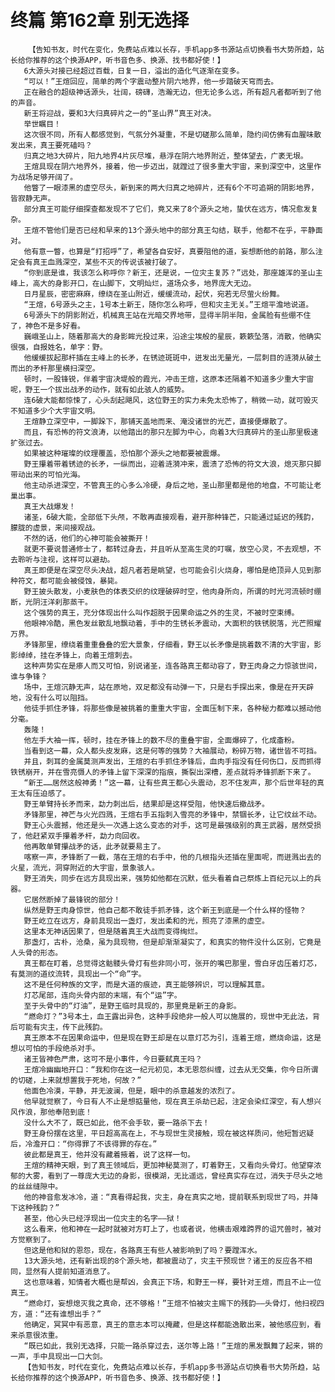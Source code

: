 # 终篇 第162章 别无选择
        【告知书友，时代在变化，免费站点难以长存，手机app多书源站点切换看书大势所趋，站长给你推荐的这个换源APP，听书音色多、换源、找书都好使！】
       6大源头对接已经超过百载，日复一日，溢出的造化气逐渐在变多。
       “可以！”王煊回应，简单的两个字震动整片阴六地界，他一步踏破天穹而去。
       正在融合的超级神话源头，壮阔，磅礴，浩瀚无边，但无论多么远，所有超凡者都听到了他的声音。
       新王将迎战，要和3大归真碎片之一的“圣山界”真王对决。
       举世瞩目！
       这次很不同，所有人都感觉到，气氛分外凝重，不是切磋那么简单，隐约间仿佛有血腥味散发出来，真王要死磕吗？
       归真之地3大碎片，阳九地界4片灰尽堆，悬浮在阴六地界附近，整体望去，广袤无垠。
       王煊具现在阴六地界外，接着，他一步迈出，就蹚过了很多重大宇宙，来到深空中，这里作为战场足够开阔了。
       他瞥了一眼漆黑的虚空尽头，新到来的两大归真之地碎片，还有6个不可追朔的阴影地界，皆寂静无声。
       部分真王可能仔细探查都发现不了它们，竟又来了8个源头之地，蛰伏在远方，情况愈发复杂。
       王煊不管他们是否已经和早来的13个源头地中的部分真王勾结，联手，他都不在乎，平静面对。
       他有意一瞥，也算是“打招呼”了，希望各自安好，真要阻他的道，妄想断他的前路，那么注定会有真王血溅深空，某些不灭的传说该被打破了。
       “你到底是谁，我该怎么称呼你？新王，还是说，一位灾主复苏？”远处，那座雄浑的圣山主峰上，高大的身影开口，在山脚下，文明灿烂，道场众多，地界庞大无边。
       日月星辰，密密麻麻，缭绕在圣山附近，缓缓流动，起伏，宛若无尽萤火纷舞。
       “王煊，6号源头之主，1号本土新王，随你怎么称呼，但和灾主无关。”王煊平澹地说道。
       6号源头下的阴影附近，机械真王站在光暗交界地带，显得半阴半阳，金属脸有些绷不住了，神色不是多好看。
       巍峨圣山上，随着那高大的身影眸光投过来，沿途尘埃般的星辰，簌簌坠落，消散，他确实很强，自报姓名，单字：野。
       他缓缓拔起那杆插在主峰上的长矛，在锈迹斑斑中，迸发出无量光，一层刺目的涟漪从破土而出的矛杆那里横扫深空。
       顿时，一股锋锐，伴着宇宙决堤般的霞光，冲击王煊，这原本还隔着不知道多少重大宇宙呢，野王一个拔出战矛的动作，就有如此骇人的威势。
       连6破大能都惊悚了，心头刮起飓风，这位野王的实力未免太恐怖了，稍微一动，就可毁灭不知道多少个大宇宙文明。
       王煊静立深空中，一脚跺下，那铺天盖地而来、淹没诸世的光芒，直接便爆散了。
       而且，有恐怖的符文浪涛，以他踏出的那只左脚为中心，向着3大归真碎片的圣山那里极速扩张过去。
       如果被这种璀璨的纹理覆盖，恐怕那个源头之地都要被震爆。
       野王攥着带着锈迹的长矛，一纵而出，迎着涟漪冲来，震溃了恐怖的符文大浪，熄灭那只脚带动出来的可怕光海。
       他主动杀进深空，不管真王的心多么冷硬，身后之地，圣山那里都是他的地盘，不可能让老巢出事。
       真王大战爆发！
       诸圣，6破大能，全部低下头颅，不敢再直接观看，避开那种锋芒，只能通过延迟的残韵，朦胧的虚景，来间接观战。
       不然的话，他们的心神可能会被撕开！
       就更不要说普通修士了，都转过身去，并且听从至高生灵的叮嘱，放空心灵，不去观想，不去聆听与注视，这样可以避劫。
       真王即便是在深空尽头决战，超凡者若是眺望，也可能会引火烧身，哪怕是绝顶异人见到那种符文，都可能会被侵蚀，暴毙。
       野王披头散发，小麦肤色的体表交织的纹理破碎时空，他肉身所向，所谓的时光河流顿时绷断，光阴汪洋刹那蒸干。
       这个强势的真王，充分体现出什么叫作超脱于因果命运之外的生灵，不被时空束缚。
       他眼神冷酷，黑色发丝散乱地飘动着，手中的生锈长矛震动，大面积的铁锈脱落，光芒照耀万界。
       矛锋那里，缭绕着重重叠叠的宏大景象，仔细看，野王以长矛像是挑着数不清的大宇宙，影影绰绰，挂在矛锋上，向着王煊刺去。
       这种声势实在是瘆人而又可怕，别说诸圣，连各路真王都动容了，野王肉身之力惊骇世间，谁与争锋？
       场中，王煊沉静无声，站在原地，双足都没有动弹一下，只是右手探出来，像是在开天辟地，没有什么可以阻挡。
       他徒手抓住矛锋，将那些像是被挑着的重重大宇宙，全面压制下来，各种秘力都难以撼动他分毫。
       轰隆！
       他左手大袖一挥，顿时，挂在矛锋上的数不尽的重叠宇宙，全面爆碎了，化成齑粉。
       当看到这一幕，众人都头皮发麻，这是何等的强势？大袖展动，粉碎万物，诸世皆不可挡。
       并且，刺耳的金属莫测声发出，王煊的右手抓住矛锋后，血肉手指没有任何伤口，反而抓得铁锈崩开，并在雪亮慑人的矛锋上留下深深的指痕，撕裂出深槽，差点就将矛锋抓断下来了。
       “新王……居然这般神勇！”这一幕，让有些真王都心头震动，忍不住发声，那个后世年轻的真王太有压迫感了。
       野王单臂持长矛而来，勐力刺出后，结果却是这样受阻，他快速后撤战矛。
       矛锋那里，神芒与火光四溅，王煊右手五指刺入雪亮的矛锋中，禁锢长矛，让它纹丝不动。
       野王心头震撼，他还是头一次遇上这么变态的对手，这可是最强级别的真王武器，居然受损了，他赶紧双手攥着矛杆，勐力向回收。
       他再敢单臂攥战矛的话，此矛就要易主了。
       喀察一声，矛锋断了一截，落在王煊的右手中，他的几根指头还插在里面呢，而迸溅出去的火星，流光，洞穿附近的大宇宙，景象骇人。
       野王消失，同步在远方具现出来，强势如他都在沉默，低头看着自己祭炼上百纪元以上的兵器。
       它居然断掉了最锋锐的部分！
       纵然是野王肉身惊世，他自己都不敢徒手抓矛锋，这个新王到底是一个什么样的怪物？
       野王屹立在远方，身前具现出一盏灯，发出柔和的光，照亮了漆黑的虚空。
       这里本无神话因果了，但是随着真王大战而变得绚烂。
       那盏灯，古朴，沧桑，虽为具现物，但是却渐渐凝实了，和真实的物件没什么区别，它竟是人头骨的形态。
       真王都在盯着，总觉得这骷髅头骨灯有些非同小可，张开的嘴巴那里，雪白牙齿压着灯芯，有莫测的道纹流转，具现出一个“命”字。
       这不是任何种族的文字，而是大道的痕迹，真王能够辨识，可以理解其意。
       灯芯尾部，连向头骨内部的末端，有个“运”字。
       至于头骨中的“灯油”，是野王临时具现的，那里竟是新王的身影。
       “燃命灯？”3号本土，血王露出异色，这种手段绝非一般人可以施展的，现世中无此法，背后可能有灾主，传下此残韵。
       真王原本不在因果命运中，但是现在野王却是在以意灯芯为引，连着王煊，燃烧命运，这是想以可怕的手段绝杀对手。
       诸王皆神色严肃，这可不是小事件，今日要弑真王吗？
       王煊冷幽幽地开口：“我和你在这一纪元初见，本无恩怨纠缠，过去从无交集，你今日所谓的切磋，上来就想置我于死地，何故？”
       他面色冷漠，平静，并无波澜，但是，眼中的杀意越发的浓烈了。
       他早就觉察了，今日有人不止是想掂量他，现在真王杀劫已起，注定会染红深空，有人想兴风作浪，那他奉陪到底！
       没什么大不了，既已如此，他不会手软，要一路杀下去！
       野王身份摆在这里，平日超高高在上，不与现世生灵接触，现在被这样质问，他短暂迟疑后，冷澹开口：“你得罪了不该得罪的存在。”
       彼此都是真王，他并没有藏着掖着，说了这样一句。
       王煊的精神天眼，到了真王领域后，更加神秘莫测了，盯着野王，又看向头骨灯。他望穿浓郁的大雾，看到了一尊庞大无边的身影，很模湖，无比遥远，曾经真实存在过，消失于尽头之地的丝丝缝隙中。
       他的神音愈发冰冷，道：“真看得起我，灾主，身在真实之地，提前联系到现世了吗，并降下这种残韵？”
       甚至，他心头已经浮现出一位灾主的名字——狱！
       这么看来，他和神在一起时就被对方盯上了，也或者说，他横击艰难跨界的诅咒兽时，被对方觉察到了。
       但这是他和狱的恩怨，现在，各路真王有些人被影响到了吗？要蹚浑水。
       13大源头地，还有新出现的8个源头地，都被震动了，灾主干预现世？诸王的反应各不相同，显然有人提前知道消息了。
       这也意味着，知情者大概也是帮凶，会真正下场，和野王一样，要针对王煊，而且不止一位真王。
       “燃命灯，妄想熄灭我之真命，还不够格！”王煊不怕被灾主赐下的残韵——头骨灯，他扫视四方，道：“还有谁想出手？”
       他确定，冥冥中有恶意，真王的意志本可以掩藏，但是这样都能逸散出来，被他感应到，看来杀意很浓重。
       “既已如此，我别无选择，只能一路杀穿过去，送尔等上路！”王煊的黑发飘舞了起来，锵的一声，手中具现出一口大剑。
       【告知书友，时代在变化，免费站点难以长存，手机app多书源站点切换看书大势所趋，站长给你推荐的这个换源APP，听书音色多、换源、找书都好使！】